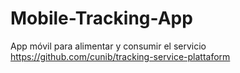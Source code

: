 # Mobile-Tracking-App
App móvil para alimentar y consumir el servicio https://github.com/cunib/tracking-service-plattaform
